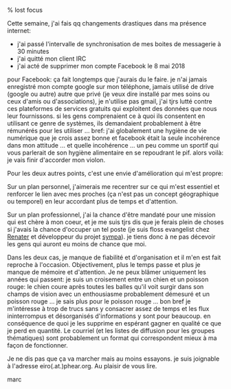 % lost focus

Cette semaine, j'ai fais qq changements drastiques dans ma présence internet:

* j'ai passé l'intervalle de synchronisation de mes boites de messagerie à 30 minutes
* j'ai quitté mon client IRC
* j'ai acté de supprimer mon compte Facebook le 8 mai 2018

pour Facebook: ça fait longtemps que j'aurais du le faire. je n'ai
jamais enregistré mon compte google sur mon téléphone, jamais
utilisé de drive (google ou autre) autre que privé (je veux dire installé par
mes soins ou ceux d'amis ou d'associations), je n'utilise pas gmail,
j'ai tjrs lutté contre ces plateformes de services gratuits qui exploitent des
données que nous leur fournissons. si les gens comprenaient ce à quoi ils
consentent en utilisant ce genre de systèmes, ils demandaient probablement à
être rémunérés pour les utiliser ... bref: j'ai globalement une hygiène de vie
numérique que je crois assez bonne et facebook était la seule incohérence dans
mon attitude ... et quelle incohérence ... un peu comme un sportif qui vous
parlerait de son hygiène alimentaire en se repoudrant le pif. alors voilà: je
vais finir d'accorder mon violon.

Pour les deux autres points, c'est une envie d'amélioration qui m'est propre:

Sur un plan personnel, j'aimerais me recentrer sur ce qui m'est essentiel et
renforcer le lien avec mes proches (ça n'est pas un concept géographique ou temporel)
en leur accordant plus de temps et d'attention.

Sur un plan professionnel, j'ai la chance d'être mandaté pour une mission
qui est chère à mon coeur, et je me suis tjrs dis que je ferais plein de
choses si j'avais la chance d'occuper un tel poste (je suis floss evangelist
chez [Renater](http://www.renater.fr) et développeur du projet
[sympa](http://www.sympa.org)). je tiens donc à ne pas décevoir les gens qui
auront eu moins de chance que moi.

Dans les deux cas, je manque de fiabilité et d'organisation et il m'en est fait
reproche à l'occasion. Objectivement, plus le temps passe et plus je manque
de mémoire et d'attention. Je ne peux blâmer uniquement les années qui passent:
je suis un croisement entre un chien et un poisson rouge: le chien coure après
toutes les balles qu'il voit surgir dans son champs de vision avec un enthousiasme
probablement démesuré et un poisson rouge ... je sais plus pour le poisson rouge
... bon bref je m'intéresse à trop de trucs sans y consacrer assez de temps et
les flux ininterrompus et désorganisés d'informations y sont pour beaucoup. en
conséquence de quoi je les supprime en espérant gagner en qualité ce que je
perd en quantité. Le courriel (et les listes de diffusion pour les groupes
thématiques) sont probablement un format qui correspondent mieux à ma façon de
fonctionner.

Je ne dis pas que ça va marcher mais au moins essayons. je suis joignable à
l'adresse eiro(.at.)phear.org. Au plaisir de vous lire.

marc

